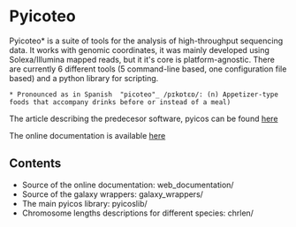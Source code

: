 Pyicoteo 
========

Pyicoteo* is a suite of tools for the analysis of high-throughput sequencing data. It works with genomic coordinates, it was mainly developed using Solexa/Illumina mapped reads, but it it's core is platform-agnostic. There are currently 6 different tools (5 command-line based, one configuration file based) and a python library for scripting.

`* Pronounced as in Spanish  "picoteo"_ /pɪkɒtɛɒ/: (n) Appetizer-type foods that accompany drinks before or instead of a meal)`

The article describing the predecesor software, pyicos can be found [here](http://dx.doi.org/10.1093/bioinformatics/btr570)

The online documentation is available [here](http://regulatorygenomics.upf.edu/group/media/pyicos_docs/index.html)

Contents
--------

- Source of the online documentation: web\_documentation/
- Source of the galaxy wrappers: galaxy\_wrappers/
- The main pyicos library: pyicoslib/
- Chromosome lengths descriptions for different species: chrlen/





